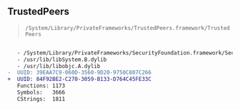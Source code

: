 ## TrustedPeers

> `/System/Library/PrivateFrameworks/TrustedPeers.framework/TrustedPeers`

```diff

   - /System/Library/PrivateFrameworks/SecurityFoundation.framework/SecurityFoundation
   - /usr/lib/libSystem.B.dylib
   - /usr/lib/libobjc.A.dylib
-  UUID: 39EAA7C9-060D-3560-9D20-9750C807C266
+  UUID: 84F92BE2-C270-3059-B133-D764C45FE33C
   Functions: 1173
   Symbols:   3666
   CStrings:  1811

```
